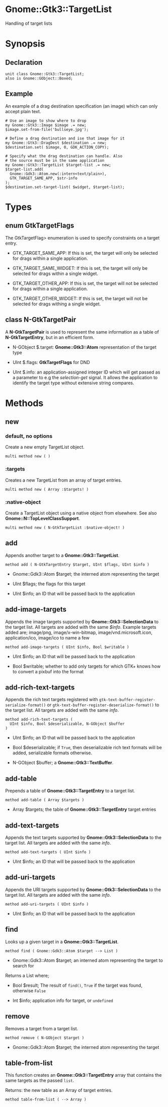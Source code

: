 Gnome::Gtk3::TargetList
=======================

Handling of target lists

Synopsis
========

Declaration
-----------

    unit class Gnome::Gtk3::TargetList;
    also is Gnome::GObject::Boxed;

Example
-------

An example of a drag destination specification (an image) which can only accept plain text.

    # Use an image to show where to drop
    my Gnome::Gtk3::Image $image .= new;
    $image.set-from-file('bullseye.jpg');

    # Define a drag destination and ise that image for it
    my Gnome::Gtk3::DragDest $destination .= new;
    $destination.set( $image, 0, GDK_ACTION_COPY);

    # Specify what the drag destination can handle. Also
    # the source must be in the same application
    my Gnome::Gtk3::TargetList $target-list .= new;
    $target-list.add(
      Gnome::Gdk3::Atom.new(:intern<text/plain>),
      GTK_TARGET_SAME_APP, $str-info
    );
    $destination.set-target-list( $widget, $target-list);

Types
=====

enum GtkTargetFlags
-------------------

The GtkTargetFlag> enumeration is used to specify constraints on a target entry.

  * GTK_TARGET_SAME_APP: If this is set, the target will only be selected for drags within a single application.

  * GTK_TARGET_SAME_WIDGET: If this is set, the target will only be selected for drags within a single widget.

  * GTK_TARGET_OTHER_APP: If this is set, the target will not be selected for drags within a single application.

  * GTK_TARGET_OTHER_WIDGET: If this is set, the target will not be selected for drags withing a single widget.

class N-GtkTargetPair
---------------------

A **N-GtkTargetPair** is used to represent the same information as a table of **N-GtkTargetEntry**, but in an efficient form.

  * N-GObject $.target: **Gnome::Gtk3::Atom** representation of the target type

  * UInt $.flags: **GtkTargetFlags** for DND

  * UInt $.info: an application-assigned integer ID which will get passed as a parameter to e.g the *selection-get* signal. It allows the application to identify the target type without extensive string compares.

Methods
=======

new
---

### default, no options

Create a new empty TargetList object.

    multi method new ( )

### :targets

Creates a new TargetList from an array of target entries.

    multi method new ( Array :$targets! )

### :native-object

Create a TargetList object using a native object from elsewhere. See also **Gnome::N::TopLevelClassSupport**.

    multi method new ( N-GtkTargetList :$native-object! )

add
---

Appends another target to a **Gnome::Gtk3::TargetList**.

    method add ( N-GtkTargetEntry $target, UInt $flags, UInt $info )

  * Gnome::Gdk3::Atom $target; the interned atom representing the target

  * UInt $flags; the flags for this target

  * UInt $info; an ID that will be passed back to the application

add-image-targets
-----------------

Appends the image targets supported by **Gnome::Gtk3::SelectionData** to the target list. All targets are added with the same *$info*. Example targets added are; image/png, image/x-win-bitmap, image/vnd.microsoft.icon, application/ico, image/ico to name a few

    method add-image-targets ( UInt $info, Bool $writable )

  * UInt $info; an ID that will be passed back to the application

  * Bool $writable; whether to add only targets for which GTK+ knows how to convert a pixbuf into the format

add-rich-text-targets
---------------------

Appends the rich text targets registered with `gtk-text-buffer-register-serialize-format()` or `gtk-text-buffer-register-deserialize-format()` to the target list. All targets are added with the same *info*.

    method add-rich-text-targets (
      UInt $info, Bool $deserializable, N-GObject $buffer
    )

  * UInt $info; an ID that will be passed back to the application

  * Bool $deserializable; if `True`, then deserializable rich text formats will be added, serializable formats otherwise.

  * N-GObject $buffer; a **Gnome::Gtk3::TextBuffer**.

add-table
---------

Prepends a table of **Gnome::Gtk3::TargetEntry** to a target list.

    method add-table ( Array $targets )

  * Array $targets; the table of **Gnome::Gtk3::TargetEntry** target entries

add-text-targets
----------------

Appends the text targets supported by **Gnome::Gtk3::SelectionData** to the target list. All targets are added with the same *info*.

    method add-text-targets ( UInt $info )

  * UInt $info; an ID that will be passed back to the application

add-uri-targets
---------------

Appends the URI targets supported by **Gnome::Gtk3::SelectionData** to the target list. All targets are added with the same *info*.

    method add-uri-targets ( UInt $info )

  * UInt $info; an ID that will be passed back to the application

find
----

Looks up a given target in a **Gnome::Gtk3::TargetList**.

    method find ( Gnome::Gdk3::Atom $target --> List )

  * Gnome::Gdk3::Atom $target; an interned atom representing the target to search for

Returns a List where;

  * Bool $result; The result of `find()`, `True` if the target was found, otherwise `False`

  * Int $info; application info for target, or `undefined`

remove
------

Removes a target from a target list.

    method remove ( N-GObject $target )

  * Gnome::Gdk3::Atom $target; the interned atom representing the target

table-from-list
---------------

This function creates an **Gnome::Gtk3::TargetEntry** array that contains the same targets as the passed `list`.

Returns: the new table as an Array of target entries.

    method table-from-list ( --> Array )

